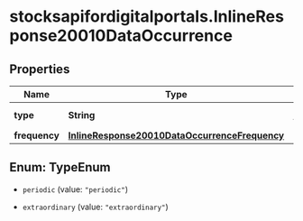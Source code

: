 # stocksapifordigitalportals.InlineResponse20010DataOccurrence

## Properties

Name | Type | Description | Notes
------------ | ------------- | ------------- | -------------
**type** | **String** | Occurrence type. | [optional] 
**frequency** | [**InlineResponse20010DataOccurrenceFrequency**](InlineResponse20010DataOccurrenceFrequency.md) |  | [optional] 



## Enum: TypeEnum


* `periodic` (value: `"periodic"`)

* `extraordinary` (value: `"extraordinary"`)




